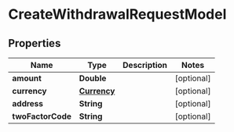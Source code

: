 # CreateWithdrawalRequestModel

## Properties
Name | Type | Description | Notes
------------ | ------------- | ------------- | -------------
**amount** | **Double** |  |  [optional]
**currency** | [**Currency**](Currency.md) |  |  [optional]
**address** | **String** |  |  [optional]
**twoFactorCode** | **String** |  |  [optional]
